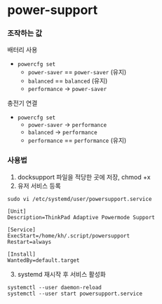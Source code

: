 # power-support

### 조작하는 값

배터리 사용
- `powercfg set`
  - `power-saver` == `power-saver` (유지)
  - `balanced` == `balanced` (유지)
  - `performance` -> `power-saver`

충전기 연결
- `powercfg set`
  - `power-saver` -> `performance`
  - `balanced` -> `performance`
  - `performance` == `performance` (유지)

### 사용법
1. docksupport 파일을 적당한 곳에 저장, chmod +x
2. 유저 서비스 등록

```commandline
sudo vi /etc/systemd/user/powersupport.service
```

```text : docksupport.service
[Unit]
Description=ThinkPad Adaptive Powermode Support

[Service]
ExecStart=/home/kh/.script/powersupport
Restart=always

[Install]
WantedBy=default.target
```
3. systemd 재시작 후 서비스 활성화
```commandline
systemctl --user daemon-reload
systemctl --user start powersupport.service
```